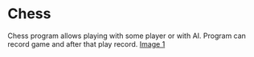 # Chess
 Chess program allows playing with some player or with AI. Program can record game and after that play record.
[Image 1](img1.png)
